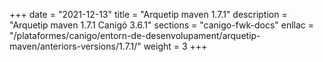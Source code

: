 +++
date        = "2021-12-13"
title       = "Arquetip maven 1.7.1"
description = "Arquetip maven 1.7.1 Canigó 3.6.1"
sections    = "canigo-fwk-docs"
enllac		= "/plataformes/canigo/entorn-de-desenvolupament/arquetip-maven/anteriors-versions/1.7.1/"
weight		= 3
+++
